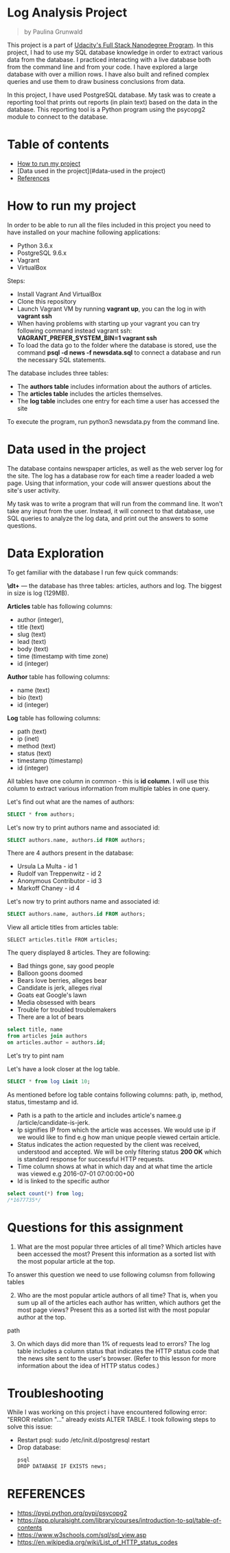 # Log Analysis Project
> by Paulina Grunwald

This project is a part of [Udacity's Full Stack Nanodegree Program](https://www.udacity.com/nanodegree). In this project, I had to use my SQL database knowledge in order to extract various data from the database. I practiced interacting with a live database both from the command line and from your code. I have explored a large database with over a million rows. I have also  built and refined complex queries and use them to draw business conclusions from data.

In this project, I have used  PostgreSQL database. My task was to create a reporting tool that prints out reports (in plain text) based on the data in the database. This reporting tool is a Python program using the psycopg2 module to connect to the database.


# Table of contents

- [How to run my project](#how-to-run-my-project)
- [Data used in the project](#data-used in the project)
- [References](#references)


# How to run my project
In order to be able to run all the files included in this project you need to have installed on your machine following  applications:
- Python 3.6.x
- PostgreSQL 9.6.x
- Vagrant
- VirtualBox

Steps:
- Install Vagrant And VirtualBox
- Clone this repository
- Launch Vagrant VM by running __vagrant up__, you can the log in with __vagrant ssh__
- When having problems with starting up your vagrant you can try following command instead vagrant ssh: __VAGRANT_PREFER_SYSTEM_BIN=1 vagrant ssh__
- To load the data go to the folder where the database is stored, use the command __psql -d news -f newsdata.sql__ to connect a database and run the necessary SQL statements.


The database includes three tables:

- The __authors table__ includes information about the authors of articles.
- The __articles table__ includes the articles themselves.
- The __log table__ includes one entry for each time a user has accessed the site

To execute the program, run python3 newsdata.py from the command line.

# Data used in the project
The database contains newspaper articles, as well as the web server log for the site. The log has a database row for each time a reader loaded a web page. Using that information, your code will answer questions about the site's user activity.

My task was to write a program that will run from the command line. It won't take any input from the user. Instead, it will connect to that database, use SQL queries to analyze the log data, and print out the answers to some questions.


# Data Exploration

To get familiar with the database I run few quick commands:

__\dt+__ — the database has three tables: articles, authors and log. The biggest in size is log (129MB).

__Articles__ table has following columns:
  - author (integer),
  - title (text)
  - slug (text)
  - lead (text)
  - body (text)
  - time (timestamp with time zone)
  - id (integer)

__Author__ table has following columns:
  - name (text)
  - bio (text)
  - id (integer)

__Log__ table has following columns:
- path (text)
- ip (inet)
- method (text)
- status (text)
- timestamp (timestamp)
- id (integer)

All tables have one column in common - this is __id column__. I will use this column to extract various information from multiple tables in one query.

Let's find out what are the names of authors:

```sql
SELECT * from authors;
```
Let's now try to print authors name and associated id:
```sql
SELECT authors.name, authors.id FROM authors;
```

There are 4 authors present in the database:
- Ursula La Multa  - id 1
- Rudolf van Treppenwitz - id 2
- Anonymous Contributor - id 3
- Markoff Chaney - id 4


Let's now try to print authors name and associated id:

```sql
SELECT authors.name, authors.id FROM authors;
```

View all article titles from articles table:

```
SELECT articles.title FROM articles;
```       
The query displayed 8 articles. They are following:

- Bad things gone, say good people
- Balloon goons doomed
- Bears love berries, alleges bear
- Candidate is jerk, alleges rival
- Goats eat Google's lawn
- Media obsessed with bears
- Trouble for troubled troublemakers
- There are a lot of bears



```SQL
select title, name
from articles join authors
on articles.author = authors.id;
```

Let's try to pint nam

Let's have a look closer at the log table.
```SQl
SELECT * from log Limit 10;
```

As mentioned before log table contains following columns:  path, ip, method, status, timestamp and id.
- Path is a path to the article and includes article's namee.g /article/candidate-is-jerk.
- Ip signifies IP from which the article was accesses. We would use ip if we would like to find e.g how man unique people viewed certain article.  
- Status indicates the action requested by the client was received, understood and accepted. We will be only filtering status __200 OK__ which is standard response for successful HTTP requests.
- Time column shows at what in which day and at what time the article was viewed e.g 2016-07-01 07:00:00+00
- Id is linked to the specific author


```SQL
select count(*) from log;
/*1677735*/
```

# Questions for this assignment
1. What are the most popular three articles of all time? Which articles have been accessed the most? Present this information as a sorted list with the most popular article at the top.



To answer this question we need to use following columsn from following tables

2. Who are the most popular article authors of all time? That is, when you sum up all of the articles each author has written, which authors get the most page views? Present this as a sorted list with the most popular author at the top.


path

3. On which days did more than 1% of requests lead to errors? The log table includes a column status that indicates the HTTP status code that the news site sent to the user's browser. (Refer to this lesson for more information about the idea of HTTP status codes.)


# Troubleshooting

While I was working on this project i have encountered following error: "ERROR relation "..." already exists ALTER TABLE.
I took following steps to solve this issue:
- Restart psql: sudo /etc/init.d/postgresql restart
- Drop database:
  ```y
  psql
  DROP DATABASE IF EXISTS news;
  ```

# REFERENCES

- https://pypi.python.org/pypi/psycopg2
- https://app.pluralsight.com/library/courses/introduction-to-sql/table-of-contents
- https://www.w3schools.com/sql/sql_view.asp
- https://en.wikipedia.org/wiki/List_of_HTTP_status_codes

